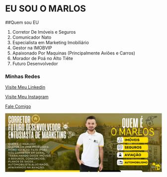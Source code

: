 # **EU SOU O MARLOS**

##Quem sou EU

1. Corretor De Imóveis e Seguros
2. Comunicador Nato
3. Especialista em Marketing Imobiliário
4. Gestor na IMOBVIP
5. Apaixonado Por Maquinas (Principalmente Aviões e Carros)
6. Morador de Poá no Alto Tiête
7. Futuro Desenvolvedor

### Minhas Redes

[Visite Meu Linkedin](https://www.linkedin.com/in/marlos-gomes-b77952320/)

[Visite Meu Instagram](https://www.instagram.com/_corretormarlosgomes?igsh=bWFmcmJleXR2dG41)

[Fale Comigo](https://api.whatsapp.com/send/?phone=5511978242396&text&type=phone_number&app_absent=0)

![Minha Imagem](IMG.png)


<!--
**DEVMarlosGomes/DEVMarlosGomes** is a ✨ _special_ ✨ repository because its `README.md` (this file) appears on your GitHub profile.

Here are some ideas to get you started:

- 🔭 I’m currently working on ...
- 🌱 I’m currently learning ...
- 👯 I’m looking to collaborate on ...
- 🤔 I’m looking for help with ...
- 💬 Ask me about ...
- 📫 How to reach me: ...
- 😄 Pronouns: ...
- ⚡ Fun fact: ...
-->
